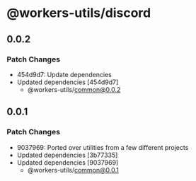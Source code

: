 # @workers-utils/discord

## 0.0.2

### Patch Changes

- 454d9d7: Update dependencies
- Updated dependencies [454d9d7]
  - @workers-utils/common@0.0.2

## 0.0.1

### Patch Changes

- 9037969: Ported over utilities from a few different projects
- Updated dependencies [3b77335]
- Updated dependencies [9037969]
  - @workers-utils/common@0.0.1
